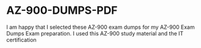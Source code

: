 # AZ-900-DUMPS-PDF
I am happy that I selected these AZ-900 exam dumps for my AZ-900 Exam Dumps Exam preparation. I used this AZ-900 study material and the IT certification 
